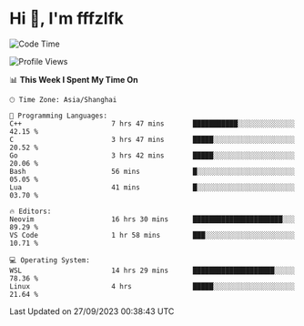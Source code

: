 # Hi 👋, I'm fffzlfk

<!--START_SECTION:waka-->
![Code Time](http://img.shields.io/badge/Code%20Time-451%20hrs%2014%20mins-blue)

![Profile Views](http://img.shields.io/badge/Profile%20Views-0-blue)

📊 **This Week I Spent My Time On** 

```text
🕑︎ Time Zone: Asia/Shanghai

💬 Programming Languages: 
C++                      7 hrs 47 mins       ███████████░░░░░░░░░░░░░░   42.15 % 
C                        3 hrs 47 mins       █████░░░░░░░░░░░░░░░░░░░░   20.52 % 
Go                       3 hrs 42 mins       █████░░░░░░░░░░░░░░░░░░░░   20.06 % 
Bash                     56 mins             █░░░░░░░░░░░░░░░░░░░░░░░░   05.05 % 
Lua                      41 mins             █░░░░░░░░░░░░░░░░░░░░░░░░   03.70 % 

🔥 Editors: 
Neovim                   16 hrs 30 mins      ██████████████████████░░░   89.29 % 
VS Code                  1 hr 58 mins        ███░░░░░░░░░░░░░░░░░░░░░░   10.71 % 

💻 Operating System: 
WSL                      14 hrs 29 mins      ████████████████████░░░░░   78.36 % 
Linux                    4 hrs               █████░░░░░░░░░░░░░░░░░░░░   21.64 % 
```


 Last Updated on 27/09/2023 00:38:43 UTC
<!--END_SECTION:waka-->
